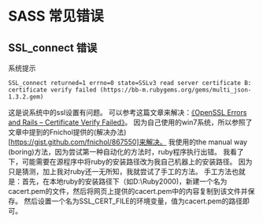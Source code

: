 # SASS 常见错误

## SSL_connect 错误
系统提示
```
SSL_connect returned=1 errno=0 state=SSLv3 read server certificate B: certificate verify failed (https://bb-m.rubygems.org/gems/multi_json-1.3.2.gem)
```
这是说系统中的ssl设置有问题。
可以参考这篇文章来解决：[《OpenSSL Errors and Rails – Certificate Verify Failed》](http://railsapps.github.io/openssl-certificate-verify-failed.html)。
因为自己使用的win7系统，所以参照了文章中提到的Fnichol提供的(解决办法)[https://gist.github.com/fnichol/867550]来解决。
我使用的the manual way (boring)方法，因为尝试第一种自动化的方法时，ruby程序执行出错。
我看了下，可能需要在源程序中将ruby的安装路径改为我自己机器上的安装路径。
因为只是猜测，加上我对ruby还一无所知，我就尝试了手工的方法。
手工方法也就是：首先，在本地ruby的安装路径下（如D:\Ruby2000)，新建一个名为cacert.pem的文件，然后将网页上提供的cacert.pem中的内容复制到该文件并保存。
然后设置一个名为SSL_CERT_FILE的环境变量，值为cacert.pem的路径即可。

